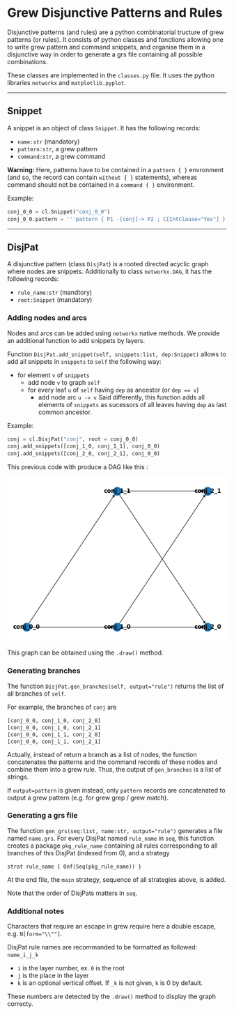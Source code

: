 # Grew Disjunctive Patterns and Rules

Disjunctive patterns (and rules) are a python combinatorial tructure of grew patterns (or rules). It consists of python classes and fonctions allowing one to write grew pattern and command snippets, and organise them in a disjunctive way in order to generate a grs file containing all possible combinations.

These classes are implemented in the `classes.py` file. It uses the python libraries `networkx` and `matplotlib.pyplot`.

---
## Snippet

A snippet is an object of class `Snippet`. It has the following records:
 * `name:str` (mandatory)
 * `pattern:str`, a grew pattern
 * `command:str`, a grew command

**Warning:** Here, patterns have to be contained in a `pattern { }` envronment (and so, the record can contain `without { }` statements), whereas command should not be contained in a `command { }` environment.

Example:
```python
conj_0_0 = cl.Snippet("conj_0_0")
conj_0_0.pattern = '''pattern { P1 -[conj]-> P2 ; C[IntClause="Yes"] }'''
```

---
## DisjPat

A disjunctive pattern (class `DisjPat`) is a rooted directed acyclic graph where nodes are snippets. Additionally to class `networkx.DAG`, it has the following records:
 * `rule_name:str` (mandtory)
 * `root:Snippet` (mandatory)

### Adding nodes and arcs

Nodes and arcs can be added using `networkx` native methods. We provide an additional function to add snippets by layers.

Function `DisjPat.add_snippet(self, snippets:list, dep:Snippet)` allows to add all snippets in `snippets` to `self` the following way:
 * for element `v` of `snippets`
   * add node `v` to graph `self`
   * for every leaf `u` of `self` having `dep` as ancestor (or `dep == v`)
     * add node  arc `u -> v` 
Said differently, this function adds all elements of `snippets` as sucessors of all leaves having `dep` as last common ancestor.

Example:
```python
conj = cl.DisjPat("conj", root = conj_0_0)
conj.add_snippets([conj_1_0, conj_1_1], conj_0_0)
conj.add_snippets([conj_2_0, conj_2_1], conj_0_0)
```

This previous code with produce a DAG like this :

![Picture of conj graph](./example_DAG.png "Picture of conj graph")

This graph can be obtained using the `.draw()` method.

### Generating branches

The function `DisjPat.gen_branches(self, output="rule")` returns the list of all branches of `self`.

For example, the branches of `conj` are 
```
[conj_0_0, conj_1_0, conj_2_0]
[conj_0_0, conj_1_0, conj_2_1]
[conj_0_0, conj_1_1, conj_2_0]
[conj_0_0, conj_1_1, conj_2_1]
```

Actually, instead of return a branch as a list of nodes, the function concatenates the patterns and the command records of these nodes and combine them into a grew rule. Thus, the output of `gen_branches` is a list of strings.

If `output=pattern` is given instead, only `pattern` records are concatenated to output a grew pattern (e.g. for grew grep / grew match).

### Generating a grs file

The function `gen_grs(seq:list, name:str, output="rule")` generates a file named `name.grs`. For every DisjPat named `rule_name` in `seq`, this function creates a package `pkg_rule_name` containing all rules corresponding to all branches of this DisjPat (indexed from 0), and a strategy
```
strat rule_name { Onf(Seq(pkg_rule_name)) }
```
At the end file, the `main` strategy, sequence of all strategies above, is added.

Note that the order of DisjPats matters in `seq`.

### Additional notes

Characters that require an escape in grew require here a double escape, e.g. `N[form="\\""]`.

DisjPat rule names are recommanded to be formatted as followed: `name_i_j_k`
 * `i` is the layer number, ex. `0` is the root
 * `j` is the place in the layer
 * `k` is an optional vertical offset. If `_k` is not given, `k` is 0 by default.

These numbers are detected by the `.draw()` method to display the graph correcty.
